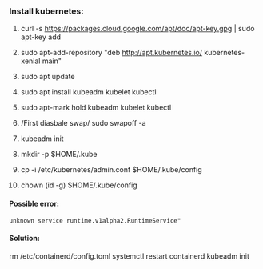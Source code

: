 ### Install kubernetes:
1. curl -s https://packages.cloud.google.com/apt/doc/apt-key.gpg | sudo apt-key add

2. sudo apt-add-repository "deb http://apt.kubernetes.io/ kubernetes-xenial main"

3. sudo apt update

4. sudo apt install kubeadm kubelet kubectl

5. sudo apt-mark hold kubeadm kubelet kubectl

6. /First diasbale swap/ sudo swapoff -a

7. kubeadm init

8. mkdir -p $HOME/.kube

9. cp -i /etc/kubernetes/admin.conf $HOME/.kube/config

10. chown (id -g) $HOME/.kube/config


#### Possible error:
```
unknown service runtime.v1alpha2.RuntimeService"
```
#### Solution:
rm /etc/containerd/config.toml
systemctl restart containerd
kubeadm init
